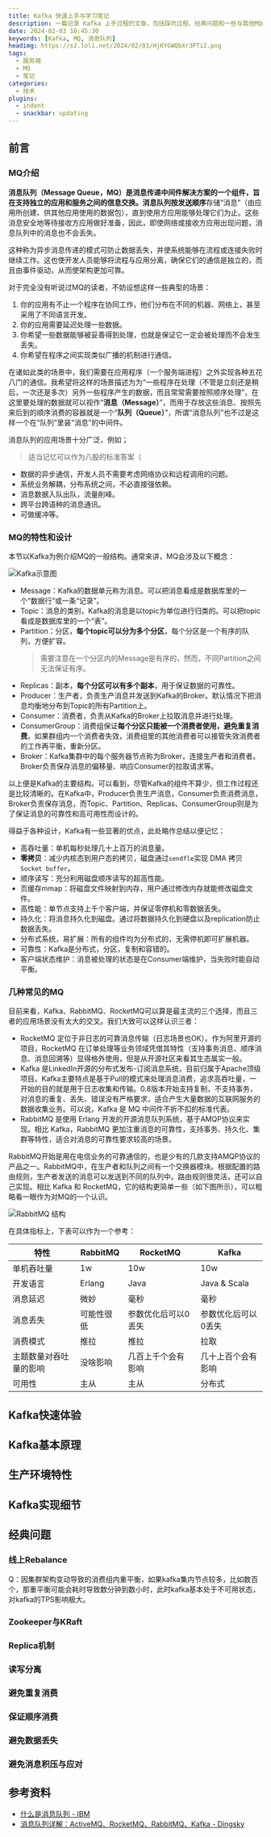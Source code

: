 ```yaml
---
title: Kafka 快速上手与学习笔记
description: 一篇记录 Kafka 上手过程的文章，包括踩坑过程、经典问题和一些与其他MQ的比较。
date: 2024-02-03 16:45:30
keywords: [Kafka, MQ, 消息队列]
headimg: https://s2.loli.net/2024/02/03/HjKYGWQbXr3PTi2.png
tags:
  - 服务端
  - MQ
  - 笔记
categories: 
  - 技术
plugins:
  - indent
  - snackbar: updating
---
```


## 前言

### MQ介绍

**消息队列（Message Queue，MQ）**是消息传递中间件解决方案的一个组件，旨在支持独立的应用和服务之间的信息交换。消息队列按**发送顺序**存储“消息”（由应用所创建、供其他应用使用的数据包），直到使用方应用能够处理它们为止。这些消息安全地等待接收方应用做好准备，因此，即使网络或接收方应用出现问题，消息队列中的消息也不会丢失。

这种称为异步消息传递的模式可防止数据丢失，并使系统能够在流程或连接失败时继续工作。这也使开发人员能够将流程与应用分离，确保它们的通信是独立的，而且由事件驱动，从而使架构更加可靠。

对于完全没有听说过MQ的读者，不妨设想这样一些典型的场景：

1. 你的应用有不止一个程序在协同工作，他们分布在不同的机器、网络上，甚至采用了不同语言开发。
2. 你的应用需要延迟处理一些数据。
3. 你希望一些数据能够被妥善得到处理，也就是保证它一定会被处理而不会发生丢失。
4. 你希望在程序之间实现类似广播的机制进行通信。

在诸如此类的场景中，我们需要在应用程序（一个服务端进程）之外实现各种五花八门的通信。我希望将这样的场景描述为为“一些程序在处理（不管是立刻还是稍后，一次还是多次）另外一些程序产生的数据，而且常常需要按照顺序处理”，在这里要处理的数据就可以视作“**消息（Message）**”，而用于存放这些消息、按照先来后到的顺序消费的容器就是一个“**队列（Queue）**”，所谓“消息队列”也不过是这样一个在“队列”里装“消息”的中间件。

消息队列的应用场景十分广泛，例如；

> 适当记忆可以作为八股的标准答案（

- 数据的异步通信，开发人员不需要考虑网络协议和远程调用的问题。
- 系统业务解耦，分布系统之间，不必直接强依赖。
- 消息数据入队出队，流量削峰。
- 跨平台跨语种的消息通讯。
- 可做缓冲等。

### MQ的特性和设计

本节以Kafka为例介绍MQ的一般结构。通常来讲，MQ会涉及以下概念：

![Kafka示意图](https://image.thuray.xyz/2024/02/a2a78a01c9667eb32eb968da0a823c70.png)

- Message：Kafka的数据单元称为消息。可以把消息看成是数据库里的一个“数据行”或一条“记录”。
- Topic：消息的类别，Kafka的消息是以topic为单位进行归类的。可以把topic看成是数据库里的一个“表”。
- Partition：分区，**每个topic可以分为多个分区**，每个分区是一个有序的队列，方便扩容。
  > 需要注意在一个分区内的Message是有序的，然而，不同Partition之间无法保证有序。
- Replicas：副本，**每个分区可以有多个副本**，用于保证数据的可靠性。
- Producer：生产者，负责生产消息并发送到Kafka的Broker。默认情况下把消息均衡地分布到Topic的所有Partition上。
- Consumer：消费者，负责从Kafka的Broker上拉取消息并进行处理。
- ConsumerGroup：消费组保证**每个分区只能被一个消费者使用，避免重复消费**。如果群组内一个消费者失效，消费组里的其他消费者可以接管失效消费者的工作再平衡，重新分区。
- Broker：Kafka集群中的每个服务器节点称为Broker，连接生产者和消费者。Broker负责保存消息的偏移量、响应Consumer的拉取请求等。

以上便是Kafka的主要结构。可以看到，尽管Kafka的组件不算少，但工作过程还是比较清晰的。在Kafka中，Producer负责生产消息，Consumer负责消费消息，Broker负责保存消息，而Topic、Partition、Replicas、ConsumerGroup则是为了保证消息的可靠性和高可用性而设计的。

得益于各种设计，Kafka有一些显著的优点，此处略作总结以便记忆：

- 高吞吐量：单机每秒处理几十上百万的消息量。
- **零拷贝**：减少内核态到用户态的拷贝，磁盘通过`sendfle`实现 DMA 拷贝`Socket buffer`。
- 顺序读写：充分利用磁盘顺序读写的超高性能。
- 页缓存mmap：将磁盘文件映射到内存，用户通过修改内存就能修改磁盘文件。
- 高性能：单节点支持上千个客户端，并保证零停机和零数据丢失。
- 持久化：将消息持久化到磁盘。通过将数据持久化到硬盘以及replication防止数据丢失。
- 分布式系统，易扩展：所有的组件均为分布式的，无需停机即可扩展机器。
- 可靠性：Kafka是分布式，分区，复制和容错的。
- 客户端状态维护：消息被处理的状态是在Consumer端维护，当失败时能自动平衡。

### 几种常见的MQ

目前来看，Kafka、RabbitMQ、RocketMQ可以算是最主流的三个选择，而且三者的应用场景没有太大的交叉。我们大致可以这样认识三者：

- RocketMQ 定位于非日志的可靠消息传输（日志场景也OK）。作为阿里开源的项目，RocketMQ 在订单处理等业务领域凭借其特性（支持事务消息、顺序消息、消息回溯等）显得格外使用，但是从开源社区来看其生态属实一般。
- Kafka 是LinkedIn开源的分布式发布-订阅消息系统，目前归属于Apache顶级项目。Kafka主要特点是基于Pull的模式来处理消息消费，追求高吞吐量，一开始的目的就是用于日志收集和传输。0.8版本开始支持复制，不支持事务，对消息的重复、丢失、错误没有严格要求，适合产生大量数据的互联网服务的数据收集业务。可以说，Kafka 是 MQ 中间件不折不扣的标准代表。
- RabbitMQ 是使用 Erlang 开发的开源消息队列系统，基于AMQP协议来实现。相比 Kafka，RabbitMQ 更加注重消息的可靠性，支持事务、持久化、集群等特性，适合对消息的可靠性要求较高的场景。

RabbitMQ开始是用在电信业务的可靠通信的，也是少有的几款支持AMQP协议的产品之一。RabbitMQ中，在生产者和队列之间有一个交换器模块。根据配置的路由规则，生产者发送的消息可以发送到不同的队列中。路由规则很灵活，还可以自己实现。相比 Kafka 和 RocketMQ，它的结构更简单一些（如下图所示），可以粗略看一眼作为对MQ的一个认识。

![RabbitMQ 结构](https://s2.loli.net/2024/02/05/FtkilnUqHcxamBE.png)

在具体指标上，下表可以作为一个参考：

| 特性                   | RabbitMQ   | RocketMQ            | Kafka               |
| ---------------------- | ---------- | ------------------- | ------------------- |
| 单机吞吐量             | 1w         | 10w                 | 10w                 |
| 开发语言               | Erlang     | Java                | Java & Scala        |
| 消息延迟               | 微妙       | 毫秒                | 毫秒                |
| 消息丢失               | 可能性很低 | 参数优化后可以0丢失 | 参数优化后可以0丢失 |
| 消费模式               | 推拉       | 推拉                | 拉取                |
| 主题数量对吞吐量的影响 | 没啥影响   | 几百上千个会有影响  | 几十上百个会有影响  |
| 可用性                 | 主从       | 主从                | 分布式              |

## Kafka快速体验

## Kafka基本原理

## 生产环境特性

## Kafka实现细节

## 经典问题

### 线上Rebalance

Q：因集群架构变动导致的消费组内重平衡，如果kafka集内节点较多，比如数百个，那重平衡可能会耗时导致数分钟到数小时，此时kafka基本处于不可用状态，对kafka的TPS影响极大。

### Zookeeper与KRaft

### Replica机制

### 读写分离

### 避免重复消费

### 保证顺序消费

### 避免数据丢失

### 避免消息积压与应对

## 参考资料

- [什么是消息队列 - IBM](https://www.ibm.com/cn-zh/topics/message-queues)
- [消息队列详解：ActiveMQ、RocketMQ、RabbitMQ、Kafka - Dingsky](https://www.dingsky.com/article/20.html)
